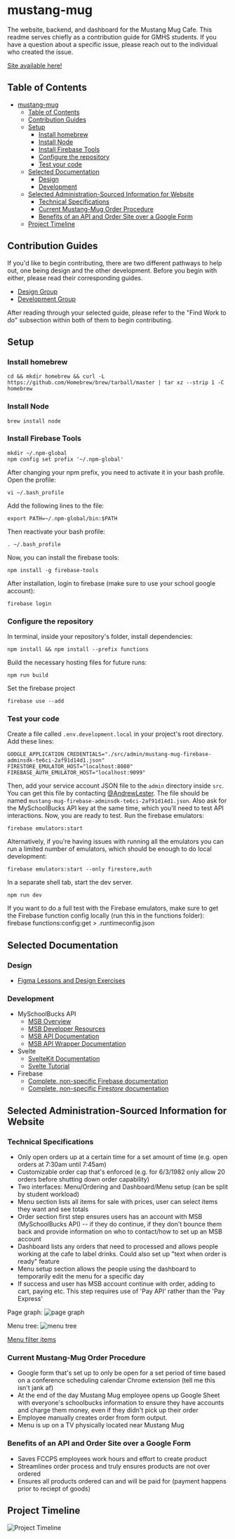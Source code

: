 # mustang-mug

The website, backend, and dashboard for the Mustang Mug Cafe. This readme serves chiefly as a contribution guide for GMHS students. If you have a question about a specific issue, please reach out to the individual who created the issue.

[Site available here!](https://mustang-mug.web.app/)

## Table of Contents

-   [mustang-mug](#mustang-mug)
    -   [Table of Contents](#table-of-contents)
    -   [Contribution Guides](#contribution-guides)
    -   [Setup](#setup)
        -   [Install homebrew](#install-homebrew)
        -   [Install Node](#install-node)
        -   [Install Firebase Tools](#install-firebase-tools)
        -   [Configure the repository](#configure-the-repository)
        -   [Test your code](#test-your-code)
    -   [Selected Documentation](#selected-documentation)
        -   [Design](#design)
        -   [Development](#development)
    -   [Selected Administration-Sourced Information for Website](#selected-administration-sourced-information-for-website)
        -   [Technical Specifications](#technical-specifications)
        -   [Current Mustang-Mug Order Procedure](#current-mustang-mug-order-procedure)
        -   [Benefits of an API and Order Site over a Google Form](#benefits-of-an-api-and-order-site-over-a-google-form)
    -   [Project Timeline](#project-timeline)

## Contribution Guides

If you'd like to begin contributing, there are two different pathways to help out, one being design and the other development. Before you begin with either, please read their corresponding guides.

-   [Design Group](https://docs.google.com/document/d/1Li7CFu5svkT2dZMmUMs8T7QXtFuoNox9WiU2pSIEUkg/edit)
-   [Development Group](https://docs.google.com/document/d/11pG9MPToPxX9a-AQYE3q3QMyvRmRDZvPR6uQrVQUTao/edit)

After reading through your selected guide, please refer to the "Find Work to do" subsection within both of them to begin contributing.

## Setup

### Install homebrew

    cd && mkdir homebrew && curl -L https://github.com/Homebrew/brew/tarball/master | tar xz --strip 1 -C homebrew

### Install Node

    brew install node

### Install Firebase Tools

    mkdir ~/.npm-global
    npm config set prefix '~/.npm-global'

After changing your npm prefix, you need to activate it in your bash profile. Open the profile:

    vi ~/.bash_profile

Add the following lines to the file:

    export PATH=~/.npm-global/bin:$PATH

Then reactivate your bash profile:

    . ~/.bash_profile

Now, you can install the firebase tools:

    npm install -g firebase-tools

After installation, login to firebase (make sure to use your school google account):

    firebase login

### Configure the repository

In terminal, inside your repository's folder, install dependencies:

    npm install && npm install --prefix functions

Build the necessary hosting files for future runs:

    npm run build

Set the firebase project

    firebase use --add

### Test your code

Create a file called `.env.development.local` in your project's root directory. Add these lines:

    GOOGLE_APPLICATION_CREDENTIALS="./src/admin/mustang-mug-firebase-adminsdk-te6ci-2af91d14d1.json"
    FIRESTORE_EMULATOR_HOST="localhost:8080"
    FIREBASE_AUTH_EMULATOR_HOST="localhost:9099"

Then, add your service account JSON file to the `admin` directory inside `src`. You can get this file by contacting [@AndrewLester](https://github.com/AndrewLester). The file should be named `mustang-mug-firebase-adminsdk-te6ci-2af91d14d1.json`. Also ask for the MySchoolBucks API key at the same time, which you'll need to test API interactions. Now, you are ready to test. Run the firebase emulators:

    firebase emulators:start

Alternatively, if you're having issues with running all the emulators you can run a limited number of emulators, which should be enough to do local development: 

    firebase emulators:start --only firestore,auth

In a separate shell tab, start the dev server.

    npm run dev

If you want to do a full test with the Firebase emulators, make sure to get the Firebase function config locally (run this in the functions folder):
firebase functions:config:get > .runtimeconfig.json

## Selected Documentation

### Design

-   [Figma Lessons and Design Exercises](https://www.figma.com/resources/learn-design/)

### Development

-   MySchoolBucks API
    -   [MSB Overview](https://www.myschoolbucks.com/ver2/developer/msbpayapi)
    -   [MSB Developer Resources](https://www.myschoolbucks.com/ver2/developer/home)
    -   [MSB API Documentation](https://www.myschoolbucks.com/ver2/developer/swagger/getdocs?apiDocs=msbpayapi)
    -   [MSB API Wrapper Documentation](https://github.com/AndrewLester/msb_pay_api#msb_pay_api)
-   Svelte
    -   [SvelteKit Documentation](https://kit.svelte.dev/docs)
    -   [Svelte Tutorial](https://svelte.dev/tutorial/)
-   Firebase
    -   [Complete, non-specific Firebase documentation](https://firebase.google.com/docs)
    -   [Complete, non-specific Fire*store* documentation](https://cloud.google.com/firestore/docs)

## Selected Administration-Sourced Information for Website

### Technical Specifications

-   Only open orders up at a certain time for a set amount of time (e.g. open orders at 7:30am until 7:45am)
-   Customizable order cap that's enforced (e.g. for 6/3/1982 only allow 20 orders before shutting down order capability)
-   Two interfaces: Menu/Ordering and Dashboard/Menu setup (can be split by student workload)
-   Menu section lists all items for sale with prices, user can select items they want and see totals
-   Order section first step ensures users has an account with MSB (MySchoolBucks API) -- if they do continue, if they don't bounce them back and provide information on who to contact/how to set up an MSB account
-   Dashboard lists any orders that need to processed and allows people working at the cafe to label drinks. Could also set up "text when order is ready" feature
-   Menu setup section allows the people using the dashboard to temporarily edit the menu for a specific day
-   If success and user has MSB account continue with order, adding to cart, paying etc. This step requires use of 'Pay API' rather than the 'Pay Express'

Page graph:
![page graph](resources/readme/page_graph.jpg)

Menu tree:
![menu tree](resources/readme/menu_hierarchy.jpg)

[Menu filter items](https://docs.google.com/spreadsheets/d/1InzGctsj30p7wKCqgGVjR5_RQ6NoXWVfi0eBXdTgsXw/edit#gid=0)

### Current Mustang-Mug Order Procedure

-   Google form that's set up to only be open for a set period of time based on a conference scheduling calendar Chrome extension (tell me this isn't jank af)
-   At the end of the day Mustang Mug employee opens up Google Sheet with everyone's schoolbucks information to ensure they have accounts and charge them money, even if they didn't pick up their order
-   Employee manually creates order from form output.
-   Menu is up on a TV physically located near Mustang Mug

### Benefits of an API and Order Site over a Google Form

-   Saves FCCPS employees work hours and effort to create product
-   Streamlines order process and truly ensures products are not over ordered
-   Ensures all products ordered can and will be paid for (payment happens prior to reciept of goods)

## Project Timeline

![Project Timeline](resources/readme/project_timeline.jpg)

